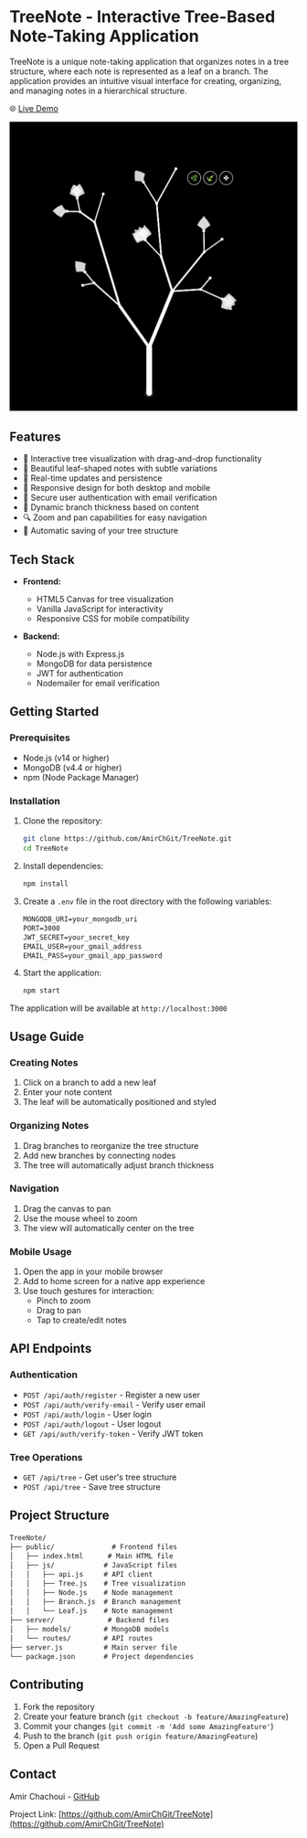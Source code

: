 # TreeNote - Interactive Tree-Based Note-Taking Application

TreeNote is a unique note-taking application that organizes notes in a tree structure, where each note is represented as a leaf on a branch. The application provides an intuitive visual interface for creating, organizing, and managing notes in a hierarchical structure.

🌐 [Live Demo](https://treenote.onrender.com)

![TreeNote Interface](screenshots/treeNote.png)

## Features

- 🌳 Interactive tree visualization with drag-and-drop functionality
- 📝 Beautiful leaf-shaped notes with subtle variations
- 🔄 Real-time updates and persistence
- 📱 Responsive design for both desktop and mobile
- 🔐 Secure user authentication with email verification
- 🎨 Dynamic branch thickness based on content
- 🔍 Zoom and pan capabilities for easy navigation
- 💾 Automatic saving of your tree structure

## Tech Stack

- **Frontend:**
  - HTML5 Canvas for tree visualization
  - Vanilla JavaScript for interactivity
  - Responsive CSS for mobile compatibility

- **Backend:**
  - Node.js with Express.js
  - MongoDB for data persistence
  - JWT for authentication
  - Nodemailer for email verification

## Getting Started

### Prerequisites

- Node.js (v14 or higher)
- MongoDB (v4.4 or higher)
- npm (Node Package Manager)

### Installation

1. Clone the repository:
   ```bash
   git clone https://github.com/AmirChGit/TreeNote.git
   cd TreeNote
   ```

2. Install dependencies:
   ```bash
   npm install
   ```

3. Create a `.env` file in the root directory with the following variables:
   ```
   MONGODB_URI=your_mongodb_uri
   PORT=3000
   JWT_SECRET=your_secret_key
   EMAIL_USER=your_gmail_address
   EMAIL_PASS=your_gmail_app_password
   ```

4. Start the application:
   ```bash
   npm start
   ```

The application will be available at `http://localhost:3000`

## Usage Guide

### Creating Notes
1. Click on a branch to add a new leaf
2. Enter your note content
3. The leaf will be automatically positioned and styled

### Organizing Notes
1. Drag branches to reorganize the tree structure
2. Add new branches by connecting nodes
3. The tree will automatically adjust branch thickness

### Navigation
1. Drag the canvas to pan
2. Use the mouse wheel to zoom
3. The view will automatically center on the tree

### Mobile Usage
1. Open the app in your mobile browser
2. Add to home screen for a native app experience
3. Use touch gestures for interaction:
   - Pinch to zoom
   - Drag to pan
   - Tap to create/edit notes

## API Endpoints

### Authentication
- `POST /api/auth/register` - Register a new user
- `POST /api/auth/verify-email` - Verify user email
- `POST /api/auth/login` - User login
- `POST /api/auth/logout` - User logout
- `GET /api/auth/verify-token` - Verify JWT token

### Tree Operations
- `GET /api/tree` - Get user's tree structure
- `POST /api/tree` - Save tree structure

## Project Structure

```
TreeNote/
├── public/              # Frontend files
│   ├── index.html      # Main HTML file
│   ├── js/            # JavaScript files
│   │   ├── api.js     # API client
│   │   ├── Tree.js    # Tree visualization
│   │   ├── Node.js    # Node management
│   │   ├── Branch.js  # Branch management
│   │   └── Leaf.js    # Note management
├── server/             # Backend files
│   ├── models/        # MongoDB models
│   └── routes/        # API routes
├── server.js          # Main server file
└── package.json       # Project dependencies
```

## Contributing

1. Fork the repository
2. Create your feature branch (`git checkout -b feature/AmazingFeature`)
3. Commit your changes (`git commit -m 'Add some AmazingFeature'`)
4. Push to the branch (`git push origin feature/AmazingFeature`)
5. Open a Pull Request


## Contact

Amir Chachoui - [GitHub](https://github.com/AmirChGit)

Project Link: [https://github.com/AmirChGit/TreeNote](https://github.com/AmirChGit/TreeNote)
